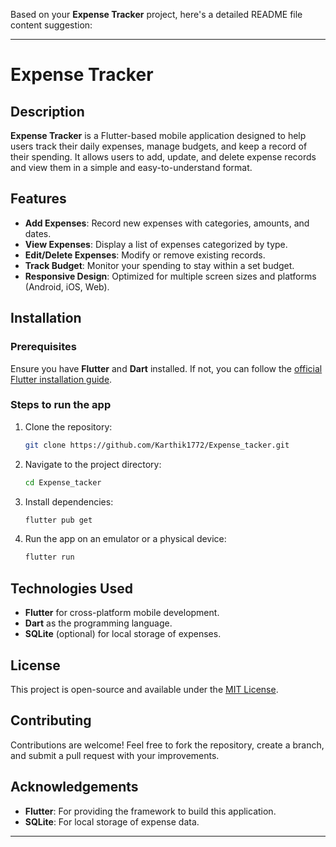 Based on your **Expense Tracker** project, here's a detailed README file content suggestion:

---

# Expense Tracker

## Description

**Expense Tracker** is a Flutter-based mobile application designed to help users track their daily expenses, manage budgets, and keep a record of their spending. It allows users to add, update, and delete expense records and view them in a simple and easy-to-understand format.

## Features

- **Add Expenses**: Record new expenses with categories, amounts, and dates.
- **View Expenses**: Display a list of expenses categorized by type.
- **Edit/Delete Expenses**: Modify or remove existing records.
- **Track Budget**: Monitor your spending to stay within a set budget.
- **Responsive Design**: Optimized for multiple screen sizes and platforms (Android, iOS, Web).

## Installation

### Prerequisites
Ensure you have **Flutter** and **Dart** installed. If not, you can follow the [official Flutter installation guide](https://flutter.dev/docs/get-started/install).

### Steps to run the app

1. Clone the repository:
   ```bash
   git clone https://github.com/Karthik1772/Expense_tacker.git
   ```

2. Navigate to the project directory:
   ```bash
   cd Expense_tacker
   ```

3. Install dependencies:
   ```bash
   flutter pub get
   ```

4. Run the app on an emulator or a physical device:
   ```bash
   flutter run
   ```

## Technologies Used

- **Flutter** for cross-platform mobile development.
- **Dart** as the programming language.
- **SQLite** (optional) for local storage of expenses.

## License

This project is open-source and available under the [MIT License](LICENSE).

## Contributing

Contributions are welcome! Feel free to fork the repository, create a branch, and submit a pull request with your improvements.

## Acknowledgements

- **Flutter**: For providing the framework to build this application.
- **SQLite**: For local storage of expense data.

---
